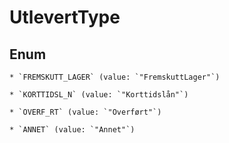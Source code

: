 
# UtlevertType

## Enum


    * `FREMSKUTT_LAGER` (value: `"FremskuttLager"`)

    * `KORTTIDSL_N` (value: `"Korttidslån"`)

    * `OVERF_RT` (value: `"Overført"`)

    * `ANNET` (value: `"Annet"`)



